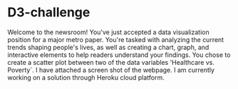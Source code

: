 # D3-challenge
Welcome to the newsroom! You've just accepted a data visualization position for a major metro paper. You're tasked with analyzing the current trends shaping people's lives, as well as creating a chart, graph, and interactive elements to help readers understand your findings. You chose to create a scatter plot between two of the data variables 'Healthcare vs. Poverty`. I have attached a screen shot of the webpage. I am currently working on a solution through Heroku cloud platform.
